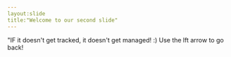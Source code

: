 ```yaml
---
layout:slide
title:"Welcome to our second slide"
---
```

"IF it doesn't get tracked, it doesn't get managed! :)
Use the lft arrow to go back!

